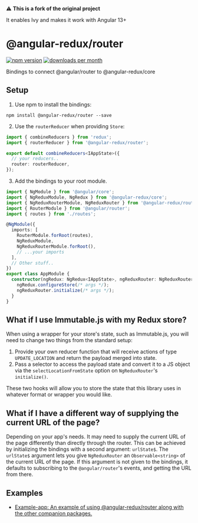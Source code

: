 :warning: **This is a fork of the original project**

It enables Ivy and makes it work with Angular 13+

# @angular-redux/router

[![npm version](https://img.shields.io/npm/v/@angular-redux/router.svg)](https://www.npmjs.com/package/@angular-redux/router)
[![downloads per month](https://img.shields.io/npm/dm/@angular-redux/router.svg)](https://www.npmjs.com/package/@angular-redux/router)

Bindings to connect @angular/router to @angular-redux/core

## Setup

1.  Use npm to install the bindings:

```
npm install @angular-redux/router --save
```

2.  Use the `routerReducer` when providing `Store`:

```ts
import { combineReducers } from 'redux';
import { routerReducer } from '@angular-redux/router';

export default combineReducers<IAppState>({
  // your reducers..
  router: routerReducer,
});
```

3.  Add the bindings to your root module.

```ts
import { NgModule } from '@angular/core';
import { NgReduxModule, NgRedux } from '@angular-redux/core';
import { NgReduxRouterModule, NgReduxRouter } from '@angular-redux/router';
import { RouterModule } from '@angular/router';
import { routes } from './routes';

@NgModule({
  imports: [
    RouterModule.forRoot(routes),
    NgReduxModule,
    NgReduxRouterModule.forRoot(),
    // ...your imports
  ],
  // Other stuff..
})
export class AppModule {
  constructor(ngRedux: NgRedux<IAppState>, ngReduxRouter: NgReduxRouter) {
    ngRedux.configureStore(/* args */);
    ngReduxRouter.initialize(/* args */);
  }
}
```

## What if I use Immutable.js with my Redux store?

When using a wrapper for your store's state, such as Immutable.js, you will need to change two things from the standard setup:

1.  Provide your own reducer function that will receive actions of type `UPDATE_LOCATION` and return the payload merged into state.
2.  Pass a selector to access the payload state and convert it to a JS object via the `selectLocationFromState` option on `NgReduxRouter`'s `initialize()`.

These two hooks will allow you to store the state that this library uses in whatever format or wrapper you would like.

## What if I have a different way of supplying the current URL of the page?

Depending on your app's needs. It may need to supply the current URL of the page differently than directly
through the router. This can be achieved by initializing the bindings with a second argument: `urlState$`.
The `urlState$` argument lets you give `NgReduxRouter` an `Observable<string>` of the current URL of the page.
If this argument is not given to the bindings, it defaults to subscribing to the `@angular/router`'s events, and
getting the URL from there.

## Examples

- [Example-app: An example of using @angular-redux/router along with the other companion packages.](https://github.com/angular-redux/platform/tree/master/packages/example-app)
